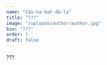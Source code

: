```yaml
---
name: "Cầu-na-bạt-đà-la"
title: "???"
image: "/uploads/author/author.jpg"
bio: "???"
order: 1
draft: false
---
```


???
